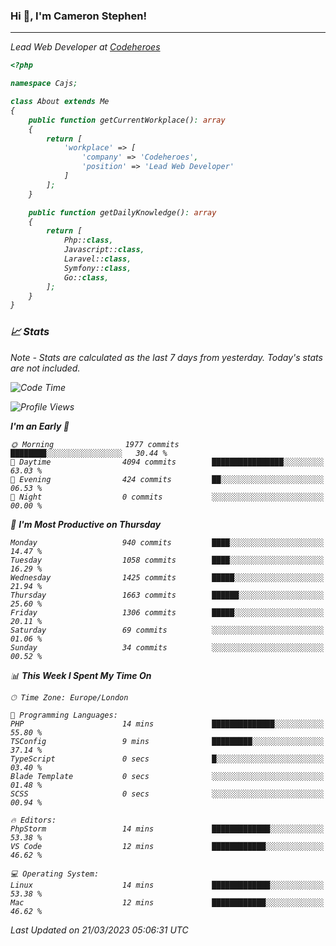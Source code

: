 ### Hi 👋, I'm Cameron Stephen!
<hr>
<p><em>Lead Web Developer at <a href="https://codeheroes.co.uk">Codeheroes</a></p>


```php
<?php

namespace Cajs;

class About extends Me
{
    public function getCurrentWorkplace(): array
    {
        return [
            'workplace' => [
                'company' => 'Codeheroes',
                'position' => 'Lead Web Developer'
            ]
        ];
    }

    public function getDailyKnowledge(): array
    {
        return [
            Php::class,
            Javascript::class,
            Laravel::class,
            Symfony::class,
            Go::class,
        ];
    }
}
```

### 📈 Stats
<p><em>Note - Stats are calculated as the last 7 days from yesterday. Today's stats are not included.</em></p>


<!--START_SECTION:waka-->
![Code Time](http://img.shields.io/badge/Code%20Time-3%2C260%20hrs%208%20mins-blue)

![Profile Views](http://img.shields.io/badge/Profile%20Views-5-blue)

**I'm an Early 🐤** 

```text
🌞 Morning                1977 commits        ████████░░░░░░░░░░░░░░░░░   30.44 % 
🌆 Daytime                4094 commits        ████████████████░░░░░░░░░   63.03 % 
🌃 Evening                424 commits         ██░░░░░░░░░░░░░░░░░░░░░░░   06.53 % 
🌙 Night                  0 commits           ░░░░░░░░░░░░░░░░░░░░░░░░░   00.00 % 
```
📅 **I'm Most Productive on Thursday** 

```text
Monday                   940 commits         ████░░░░░░░░░░░░░░░░░░░░░   14.47 % 
Tuesday                  1058 commits        ████░░░░░░░░░░░░░░░░░░░░░   16.29 % 
Wednesday                1425 commits        █████░░░░░░░░░░░░░░░░░░░░   21.94 % 
Thursday                 1663 commits        ██████░░░░░░░░░░░░░░░░░░░   25.60 % 
Friday                   1306 commits        █████░░░░░░░░░░░░░░░░░░░░   20.11 % 
Saturday                 69 commits          ░░░░░░░░░░░░░░░░░░░░░░░░░   01.06 % 
Sunday                   34 commits          ░░░░░░░░░░░░░░░░░░░░░░░░░   00.52 % 
```


📊 **This Week I Spent My Time On** 

```text
🕑︎ Time Zone: Europe/London

💬 Programming Languages: 
PHP                      14 mins             ██████████████░░░░░░░░░░░   55.80 % 
TSConfig                 9 mins              █████████░░░░░░░░░░░░░░░░   37.14 % 
TypeScript               0 secs              █░░░░░░░░░░░░░░░░░░░░░░░░   03.40 % 
Blade Template           0 secs              ░░░░░░░░░░░░░░░░░░░░░░░░░   01.48 % 
SCSS                     0 secs              ░░░░░░░░░░░░░░░░░░░░░░░░░   00.94 % 

🔥 Editors: 
PhpStorm                 14 mins             █████████████░░░░░░░░░░░░   53.38 % 
VS Code                  12 mins             ████████████░░░░░░░░░░░░░   46.62 % 

💻 Operating System: 
Linux                    14 mins             █████████████░░░░░░░░░░░░   53.38 % 
Mac                      12 mins             ████████████░░░░░░░░░░░░░   46.62 % 
```


 Last Updated on 21/03/2023 05:06:31 UTC
<!--END_SECTION:waka-->
